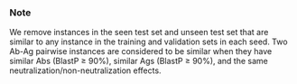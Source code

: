 ### Note   
We remove instances in the seen test set and unseen test set that are similar to any instance in the training and validation sets in each seed.
Two Ab-Ag pairwise instances are considered to be similar when they have similar Abs (BlastP ≥ 90%), similar Ags (BlastP ≥ 90%), and the same neutralization/non-neutralization effects.